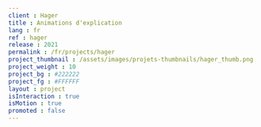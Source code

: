 ```yaml
---
client : Hager
title : Animations d'explication
lang : fr
ref : hager
release : 2021
permalink : /fr/projects/hager
project_thumbnail : /assets/images/projets-thumbnails/hager_thumb.png
project_weight : 10
project_bg : #222222
project_fg : #FFFFFF
layout : project
isInteraction : true
isMotion : true
promoted : false
---
```

